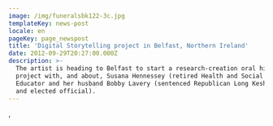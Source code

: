 ```yaml
---
image: /img/funeralsbk122-3c.jpg
templateKey: news-post
locale: en
pageKey: page_newspost
title: 'Digital Storytelling project in Belfast, Northern Ireland'
date: 2012-09-29T20:27:00.000Z
description: >-
  The artist is heading to Belfast to start a research-creation oral history
  project with, and about, Susana Hennessey (retired Health and Social Justice
  Educator and her husband Bobby Lavery (sentenced Republican Long Kesh prisoner
  and elected official).
---
```

,
